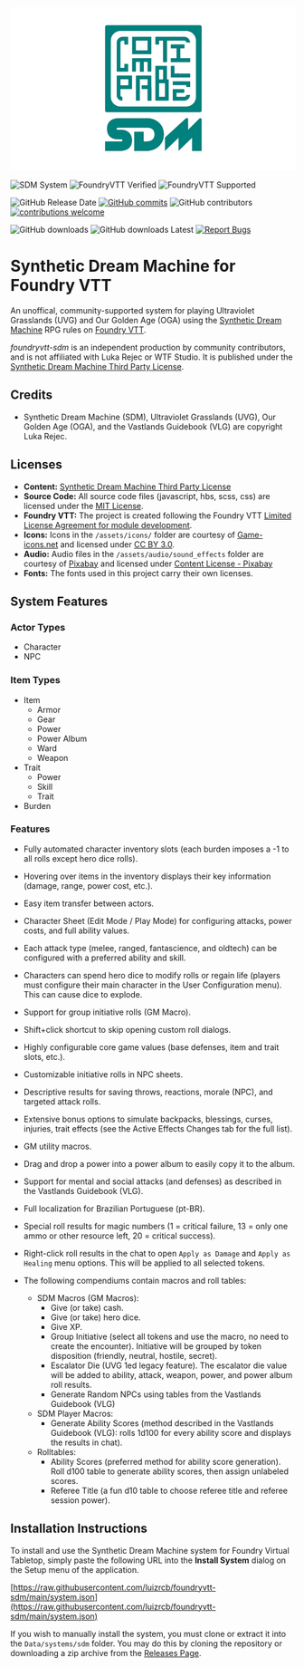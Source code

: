 ![](https://github.com/luizrcb/foundryvtt-sdm/blob/main/assets/sdm-compatible.png?raw=true)

![SDM System](https://img.shields.io/badge/dynamic/json.svg?url=https://raw.githubusercontent.com/luizrcb/foundryvtt-sdm/refs/heads/main/system.json&label=SDM%20System&query=$.version&colorB=blue&logo=gnometerminal&logoColor=white) ![FoundryVTT Verified](https://img.shields.io/badge/dynamic/json.svg?url=https://raw.githubusercontent.com/luizrcb/foundryvtt-sdm/refs/heads/main/system.json&label=FoundryVTT%20Verified&query=$.compatibility.verified&colorB=green&logo=roll20) ![FoundryVTT Supported](https://img.shields.io/endpoint?url=https://foundryshields.com/version?url=https://raw.githubusercontent.com/luizrcb/foundryvtt-sdm/refs/heads/main/system.json&label=FoundryVTT%20Supported&colorB=green)

![GitHub Release Date](https://img.shields.io/github/release-date/luizrcb/foundryvtt-sdm?color=blue) [![GitHub commits](https://img.shields.io/github/commits-since/luizrcb/foundryvtt-sdm/latest)](https://github.com/luizrcb/foundryvtt-sdm/commits) ![GitHub contributors](https://img.shields.io/github/contributors/luizrcb/foundryvtt-sdm) [![contributions welcome](https://img.shields.io/badge/contributions-welcome-brightgreen.svg?style=flat)](https://github.com/luizrcb/foundryvtt-sdm/issues)

![GitHub downloads](https://img.shields.io/github/downloads/luizrcb/foundryvtt-sdm/total?label=Downloads) ![GitHub downloads Latest](https://img.shields.io/github/downloads/luizrcb/foundryvtt-sdm/latest/total?label=Downloads%20Latest%20Release) [![Report Bugs](https://img.shields.io/badge/Report%20Bugs%20on%20GitHub-2dba4e?logo=GitHub&amp;logoColor=white)](https://github.com/luizrcb/foundryvtt-sdm/issues)

# Synthetic Dream Machine for Foundry VTT

An unoffical, community-supported system for playing Ultraviolet Grasslands (UVG) and Our Golden Age (OGA) using the [Synthetic Dream Machine](https://www.wizardthieffighter.com/synthetic-dream-machine/) RPG rules on [Foundry VTT](http://foundryvtt.com/).

*foundryvtt-sdm* is an independent production by community contributors, and is not affiliated with Luka Rejec or WTF Studio. It is published under the [Synthetic Dream Machine Third Party License](https://raw.githubusercontent.com/luizrcb/foundryvtt-sdm/refs/heads/main/SDM-3RD-PARTY-LICENSE-2.0.txt).

## Credits

- Synthetic Dream Machine (SDM), Ultraviolet Grasslands (UVG), Our Golden Age (OGA), and the Vastlands Guidebook (VLG) are copyright Luka Rejec.

## Licenses

- **Content:** [Synthetic Dream Machine Third Party License](https://raw.githubusercontent.com/luizrcb/foundryvtt-sdm/refs/heads/main/SDM-3RD-PARTY-LICENSE-2.0.txt)
- **Source Code:** All source code files (javascript, hbs, scss, css) are licensed under the [MIT License](https://en.wikipedia.org/wiki/MIT_License).
- **Foundry VTT:** The project is created following the Foundry VTT [Limited License Agreement for module development](https://foundryvtt.com/article/license/).
- **Icons:** Icons in the `/assets/icons/` folder are courtesy of [Game-icons.net](https://game-icons.net/) and licensed under [CC BY 3.0](https://creativecommons.org/licenses/by/3.0/).
- **Audio:** Audio files in the `/assets/audio/sound_effects` folder are courtesy of [Pixabay](https://pixabay.com) and licensed under [Content License - Pixabay](https://pixabay.com/service/license-summary/)
- **Fonts:** The fonts used in this project carry their own licenses.

## System Features

### Actor Types

- Character
- NPC

### Item Types

- Item
  - Armor
  - Gear
  - Power
  - Power Album
  - Ward
  - Weapon
- Trait
  - Power
  - Skill
  - Trait
- Burden

### Features

- Fully automated character inventory slots (each burden imposes a -1 to all rolls except hero dice rolls).
- Hovering over items in the inventory displays their key information (damage, range, power cost, etc.).
- Easy item transfer between actors.
- Character Sheet (Edit Mode / Play Mode) for configuring attacks, power costs, and full ability values.
- Each attack type (melee, ranged, fantascience, and oldtech) can be configured with a preferred ability and skill.
- Characters can spend hero dice to modify rolls or regain life (players must configure their main character in the User Configuration menu). This can cause dice to explode.
- Support for group initiative rolls (GM Macro).
- Shift+click shortcut to skip opening custom roll dialogs.
- Highly configurable core game values (base defenses, item and trait slots, etc.).
- Customizable initiative rolls in NPC sheets.
- Descriptive results for saving throws, reactions, morale (NPC), and targeted attack rolls.
- Extensive bonus options to simulate backpacks, blessings, curses, injuries, trait effects (see the Active Effects Changes tab for the full list).
- GM utility macros.
- Drag and drop a power into a power album to easily copy it to the album.
- Support for mental and social attacks (and defenses) as described in the Vastlands Guidebook (VLG).
- Full localization for Brazilian Portuguese (pt-BR).
- Special roll results for magic numbers (1 = critical failure, 13 = only one ammo or other resource left, 20 = critical success).
- Right-click roll results in the chat to open `Apply as Damage` and `Apply as Healing` menu options. This will be applied to all selected tokens.

- The following compendiums contain macros and roll tables:
  - SDM Macros (GM Macros):
    - Give (or take) cash.
    - Give (or take) hero dice.
    - Give XP.
    - Group Initiative (select all tokens and use the macro, no need to create the encounter). Initiative will be grouped by token disposition (friendly, neutral, hostile, secret).
    - Escalator Die (UVG 1ed legacy feature). The escalator die value will be added to ability, attack, weapon, power, and power album roll results.
    - Generate Random NPCs using tables from the Vastlands Guidebook (VLG)
  - SDM Player Macros:
    - Generate Ability Scores (method described in the Vastlands Guidebook (VLG): rolls 1d100 for every ability score and displays the results in chat).
  - Rolltables:
    - Ability Scores (preferred method for ability score generation). Roll d100 table to generate ability scores, then assign unlabeled scores.
    - Referee Title (a fun d10 table to choose referee title and referee session power).

## Installation Instructions

To install and use the Synthetic Dream Machine system for Foundry Virtual Tabletop, simply paste the following
URL into the **Install System** dialog on the Setup menu of the application.

[https://raw.githubusercontent.com/luizrcb/foundryvtt-sdm/main/system.json](https://raw.githubusercontent.com/luizrcb/foundryvtt-sdm/main/system.json)

If you wish to manually install the system, you must clone or extract it into the `Data/systems/sdm` folder. You
may do this by cloning the repository or downloading a zip archive from the
[Releases Page](https://github.com/luizrcb/foundryvtt-sdm/releases).
